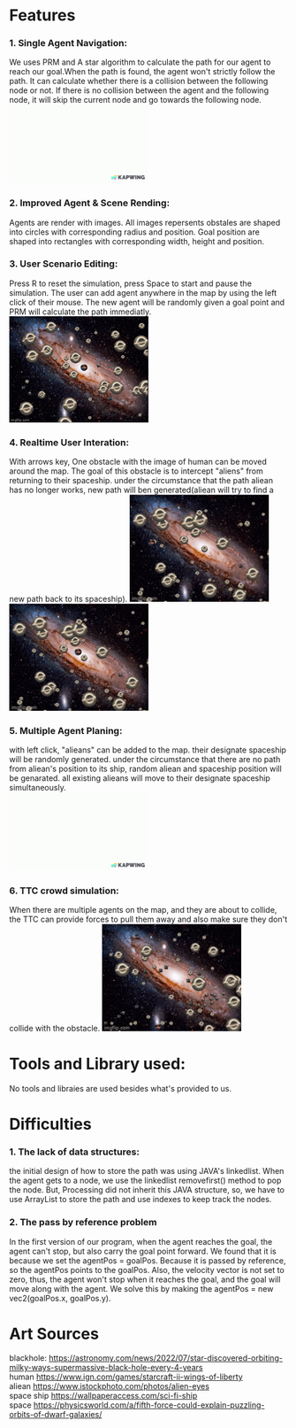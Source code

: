 #  Features

### 1. Single Agent Navigation:
We uses PRM and A star algorithm to calculate the path for our agent to reach our goal.When the path is found, the agent won't strictly follow the path. It can calculate whether there is a collision between the following node or not. If there is no collision between the agent and the following node, it will skip the current node and go towards the following node.
<img src="pathfinding.gif" alt="drawing" width="50%"/> <br />

### 2. Improved Agent & Scene Rending:
Agents are render with images. All images repersents obstales are shaped into circles with corresponding radius and position. Goal position are shaped into rectangles with corresponding width, height and position. 

### 3. User Scenario Editing:
Press R to reset the simulation, press Space to start and pause the simulation. The user can add agent anywhere in the map by using the left click of their mouse. The new agent will be randomly given a goal point and PRM will calculate the path immediatly.
<img src="UserEdit.gif" alt="drawing" width="50%"/> <br />

### 4. Realtime User Interation:
With arrows key, One obstacle with the image of human can be moved around the map. The goal of this obstacle is to intercept "aliens" from returning to their spaceship. under the circumstance that the path aliean has no longer works, new path will ben generated(aliean will try to find a new path back to its spaceship).
<img src="realtime1.gif" alt="drawing" width="50%"/> <br />
<img src="realtime2.gif" alt="drawing" width="50%"/> <br />

### 5. Multiple Agent Planing:
with left click, "alieans" can be added to the map. their designate spaceship will be randomly generated. under the circumstance that there are no path from aliean's position to its ship, random aliean and spaceship position will be genarated. all existing alieans will move to their designate spaceship simultaneously.  
<img src="multiagent.gif" alt="drawing" width="50%"/> <br />

### 6. TTC crowd simulation:
When there are multiple agents on the map, and they are about to collide, the TTC can provide forces to pull them away and also make sure they don't collide with the obstacle.
<img src="TTC.gif" alt="drawing" width="50%"/> <br />
# Tools and Library used:
No tools and libraies are used besides what's provided to us. 
# Difficulties
### 1. The lack of data structures:
the initial design of how to store the path was using JAVA's linkedlist. When the agent gets to a node, we use the linkedlist removefirst() method to pop the node. But, Processing did not inherit this JAVA structure, so, we have to use ArrayList to store the path and use indexes to keep track the nodes.

### 2. The pass by reference problem
In the first version of our program, when the agent reaches the goal, the agent can't stop, but also carry the goal point forward. We found that it is because we set the agentPos = goalPos. Because it is passed by reference, so the agentPos points to the goalPos. Also, the velocity vector is not set to zero, thus, the agent won't stop when it reaches the goal, and the goal will move along with the agent. We solve this by making the agentPos = new vec2(goalPos.x, goalPos.y).

# Art Sources
blackhole: https://astronomy.com/news/2022/07/star-discovered-orbiting-milky-ways-supermassive-black-hole-every-4-years<br />
human https://www.ign.com/games/starcraft-ii-wings-of-liberty<br />
aliean https://www.istockphoto.com/photos/alien-eyes<br />
space ship https://wallpaperaccess.com/sci-fi-ship<br />
space https://physicsworld.com/a/fifth-force-could-explain-puzzling-orbits-of-dwarf-galaxies/<br />
